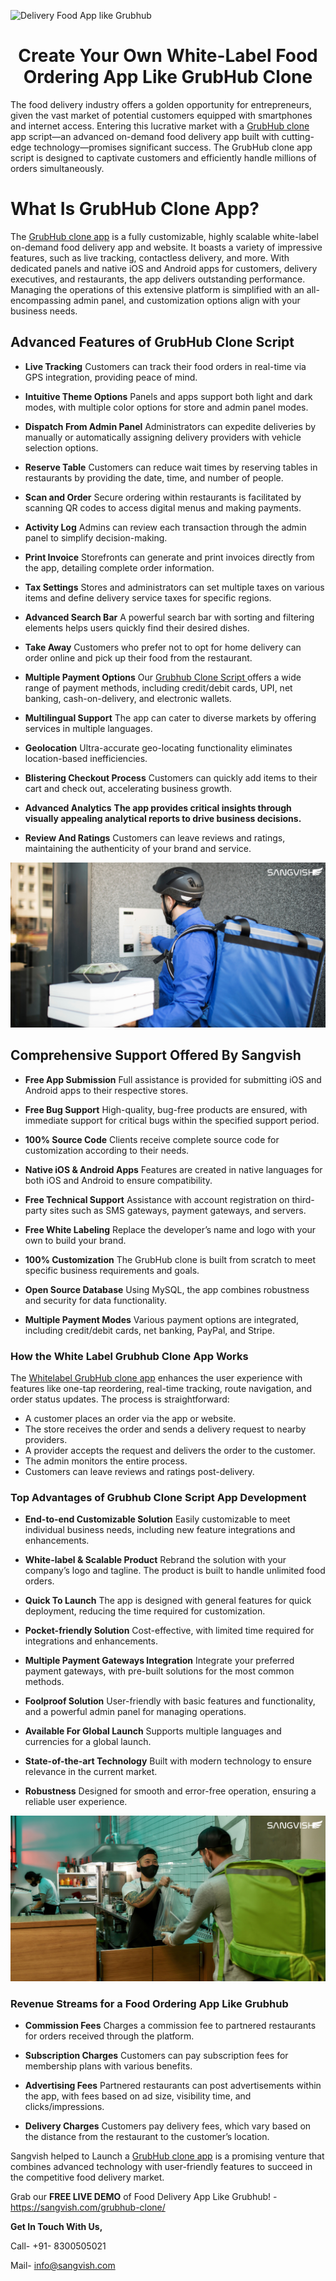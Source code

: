 ![Delivery Food App like Grubhub ](https://github.com/sangvishtechnologies/grubhub-clone/assets/161323540/b5e2a9dd-3d11-43a0-9b8c-7a1352c4555d)

<h1 align="center"> Create Your Own White-Label Food Ordering App Like GrubHub Clone </h1>

The food delivery industry offers a golden opportunity for entrepreneurs, given the vast market of potential customers equipped with smartphones and internet access. Entering this lucrative market with a [GrubHub clone](https://sangvish.com/grubhub-clone/) app script—an advanced on-demand food delivery app built with cutting-edge technology—promises significant success.
The GrubHub clone app script is designed to captivate customers and efficiently handle millions of orders simultaneously.

# What Is GrubHub Clone App?
The [GrubHub clone app](https://sangvish.com/grubhub-clone/) is a fully customizable, highly scalable white-label on-demand food delivery app and website. It boasts a variety of impressive features, such as live tracking, contactless delivery, and more. With dedicated panels and native iOS and Android apps for customers, delivery executives, and restaurants, the app delivers outstanding performance. Managing the operations of this extensive platform is simplified with an all-encompassing admin panel, and customization options align with your business needs.

## Advanced Features of GrubHub Clone Script
* **Live Tracking**
Customers can track their food orders in real-time via GPS integration, providing peace of mind.

* **Intuitive Theme Options**
Panels and apps support both light and dark modes, with multiple color options for store and admin panel modes.

* **Dispatch From Admin Panel**
Administrators can expedite deliveries by manually or automatically assigning delivery providers with vehicle selection options.

* **Reserve Table**
Customers can reduce wait times by reserving tables in restaurants by providing the date, time, and number of people.

* **Scan and Order**
Secure ordering within restaurants is facilitated by scanning QR codes to access digital menus and making payments.

* **Activity Log**
Admins can review each transaction through the admin panel to simplify decision-making.

* **Print Invoice**
Storefronts can generate and print invoices directly from the app, detailing complete order information.

* **Tax Settings**
Stores and administrators can set multiple taxes on various items and define delivery service taxes for specific regions.

* **Advanced Search Bar**
A powerful search bar with sorting and filtering elements helps users quickly find their desired dishes.

* **Take Away**
Customers who prefer not to opt for home delivery can order online and pick up their food from the restaurant.

* **Multiple Payment Options**
Our [Grubhub Clone Script ](https://sangvish.com/grubhub-clone/)offers a wide range of payment methods, including credit/debit cards, UPI, net banking, cash-on-delivery, and electronic wallets.

* **Multilingual Support**
The app can cater to diverse markets by offering services in multiple languages.

* **Geolocation**
Ultra-accurate geo-locating functionality eliminates location-based inefficiencies.

* **Blistering Checkout Process**
Customers can quickly add items to their cart and check out, accelerating business growth.

* **Advanced Analytics**
**The app provides critical insights through visually appealing analytical reports to drive business decisions.**

* **Review And Ratings**
Customers can leave reviews and ratings, maintaining the authenticity of your brand and service.

<div class="Box-sc-g0xbh4-0 iIZCet"><img alt=“grubhubclone" src="https://github.com/sangvishtechnologies/grubhub-clone/blob/main/images/grubhub%20clone.png" data-hpc="true" class="Box-sc-g0xbh4-0 kzRgrI"></div> 

## Comprehensive Support Offered By Sangvish
* **Free App Submission**
Full assistance is provided for submitting iOS and Android apps to their respective stores.

* **Free Bug Support**
High-quality, bug-free products are ensured, with immediate support for critical bugs within the specified support period.

* **100% Source Code**
Clients receive complete source code for customization according to their needs.

* **Native iOS & Android Apps**
Features are created in native languages for both iOS and Android to ensure compatibility.

* **Free Technical Support**
Assistance with account registration on third-party sites such as SMS gateways, payment gateways, and servers.

* **Free White Labeling**
Replace the developer’s name and logo with your own to build your brand.

* **100% Customization**
The GrubHub clone is built from scratch to meet specific business requirements and goals.

* **Open Source Database**
Using MySQL, the app combines robustness and security for data functionality.

* **Multiple Payment Modes**
Various payment options are integrated, including credit/debit cards, net banking, PayPal, and Stripe.

### How the White Label Grubhub Clone App Works
The [Whitelabel GrubHub clone app](https://sangvish.com/grubhub-clone/) enhances the user experience with features like one-tap reordering, real-time tracking, route navigation, and order status updates. The process is straightforward:

* A customer places an order via the app or website.
* The store receives the order and sends a delivery request to nearby providers.
* A provider accepts the request and delivers the order to the customer.
* The admin monitors the entire process.
* Customers can leave reviews and ratings post-delivery.
### Top Advantages of Grubhub Clone Script App Development
* **End-to-end Customizable Solution**
Easily customizable to meet individual business needs, including new feature integrations and enhancements.

* **White-label & Scalable Product**
Rebrand the solution with your company’s logo and tagline. The product is built to handle unlimited food orders.

* **Quick To Launch**
The app is designed with general features for quick deployment, reducing the time required for customization.

* **Pocket-friendly Solution**
Cost-effective, with limited time required for integrations and enhancements.

* **Multiple Payment Gateways Integration**
Integrate your preferred payment gateways, with pre-built solutions for the most common methods.

* **Foolproof Solution**
User-friendly with basic features and functionality, and a powerful admin panel for managing operations.

* **Available For Global Launch**
Supports multiple languages and currencies for a global launch.

* **State-of-the-art Technology**
Built with modern technology to ensure relevance in the current market.

* **Robustness**
Designed for smooth and error-free operation, ensuring a reliable user experience.

<div class="Box-sc-g0xbh4-0 iIZCet"><img alt=“grubhubclone" src="https://github.com/sangvishtechnologies/grubhub-clone/blob/main/images/grubhub-clone-app.png" data-hpc="true" class="Box-sc-g0xbh4-0 kzRgrI"></div> 

### Revenue Streams for a Food Ordering App Like Grubhub
* **Commission Fees**
Charges a commission fee to partnered restaurants for orders received through the platform.

* **Subscription Charges**
Customers can pay subscription fees for membership plans with various benefits.

* **Advertising Fees**
Partnered restaurants can post advertisements within the app, with fees based on ad size, visibility time, and clicks/impressions.

* **Delivery Charges**
Customers pay delivery fees, which vary based on the distance from the restaurant to the customer’s location.

Sangvish helped to Launch a [GrubHub clone app](https://sangvish.com/grubhub-clone/) is a promising venture that combines advanced technology with user-friendly features to succeed in the competitive food delivery market.

Grab our **FREE LIVE DEMO** of Food Delivery App Like Grubhub! - https://sangvish.com/grubhub-clone/

**Get In Touch With Us,**

Call- +91- 8300505021

Mail- [info@sangvish.com](mailto:info@sangvish.com)
